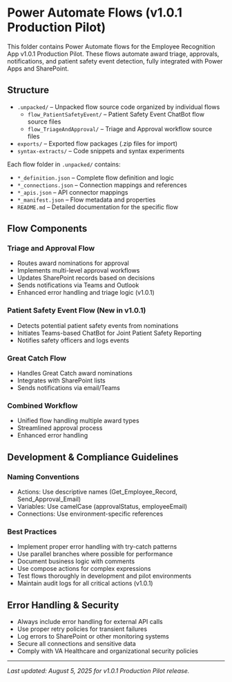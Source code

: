 # Power Automate Flows (v1.0.1 Production Pilot)

<!--
   Copyright 2025 Kyle J. Coder

   Licensed under the Apache License, Version 2.0 (the "License");
   you may not use this file except in compliance with the License.
   You may obtain a copy of the License at

       http://www.apache.org/licenses/LICENSE-2.0

   Unless required by applicable law or agreed to in writing, software
   distributed under the License is distributed on an "AS IS" BASIS,
   WITHOUT WARRANTIES OR CONDITIONS OF ANY KIND, either express or implied.
   See the License for the specific language governing permissions and
   limitations under the License.
-->

This folder contains Power Automate flows for the Employee Recognition App v1.0.1 Production Pilot. These flows automate award triage, approvals, notifications, and patient safety event detection, fully integrated with Power Apps and SharePoint.

## Structure

- `.unpacked/` – Unpacked flow source code organized by individual flows
  - `flow_PatientSafetyEvent/` – Patient Safety Event ChatBot flow source files
  - `flow_TriageAndApproval/` – Triage and Approval workflow source files
- `exports/` – Exported flow packages (.zip files for import)
- `syntax-extracts/` – Code snippets and syntax experiments

Each flow folder in `.unpacked/` contains:
- `*_definition.json` – Complete flow definition and logic
- `*_connections.json` – Connection mappings and references
- `*_apis.json` – API connector mappings
- `*_manifest.json` – Flow metadata and properties
- `README.md` – Detailed documentation for the specific flow

## Flow Components

### Triage and Approval Flow
- Routes award nominations for approval
- Implements multi-level approval workflows
- Updates SharePoint records based on decisions
- Sends notifications via Teams and Outlook
- Enhanced error handling and triage logic (v1.0.1)

### Patient Safety Event Flow (New in v1.0.1)
- Detects potential patient safety events from nominations
- Initiates Teams-based ChatBot for Joint Patient Safety Reporting
- Notifies safety officers and logs events

### Great Catch Flow
- Handles Great Catch award nominations
- Integrates with SharePoint lists
- Sends notifications via email/Teams

### Combined Workflow
- Unified flow handling multiple award types
- Streamlined approval process
- Enhanced error handling

## Development & Compliance Guidelines

### Naming Conventions
- Actions: Use descriptive names (Get_Employee_Record, Send_Approval_Email)
- Variables: Use camelCase (approvalStatus, employeeEmail)
- Connections: Use environment-specific references

### Best Practices
- Implement proper error handling with try-catch patterns
- Use parallel branches where possible for performance
- Document business logic with comments
- Use compose actions for complex expressions
- Test flows thoroughly in development and pilot environments
- Maintain audit logs for all critical actions (v1.0.1)

## Error Handling & Security
- Always include error handling for external API calls
- Use proper retry policies for transient failures
- Log errors to SharePoint or other monitoring systems
- Secure all connections and sensitive data
- Comply with VA Healthcare and organizational security policies

---
*Last updated: August 5, 2025 for v1.0.1 Production Pilot release.*
